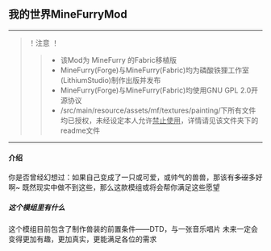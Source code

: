 ## 我的世界MineFurryMod

---

> ！注意 ！
>> * 该Mod为 MineFurry 的Fabric移植版
>> * MineFurry(Forge)与MineFurry(Fabric)均为磷酸铁狸工作室(LithiumStudio)制作出版并发布
>> * MineFurry(Forge)与MineFurry(Fabric)均使用GNU GPL 2.0开源协议
>> * /src/main/resource/assets/mf/textures/painting/下所有文件均已授权，未经设定本人允许<u>禁止使用</u>，详情请见该文件夹下的readme文件
---
#### 介绍
你是否曾经幻想过：如果自己变成了一只或可爱，或帅气的兽兽，那该有~~多涩~~多好啊~
既然现实中做不到这些，那么这款模组或将会帮你满足这些愿望

##### 这个模组里有什么
这个模组目前包含了制作兽装的前置条件——DTD，与一张音乐唱片
未来一定会变得更加有趣，更加真实，更能满足各位的需求